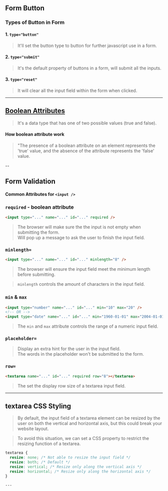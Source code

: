 ## Form Button
### Types of Button in Form
#### 1. `type="button"`
> It'll set the button type to button for further javascript use in a form.

#### 2. `type="submit"`
> It's the default property of buttons in a form, will submit all the inputs.

#### 3. `type="reset"`
> It will clear all the input field within the form when clicked.

---

## [Boolean Attributes](https://meiert.com/en/blog/boolean-attributes-of-html/#:~:text=A%20Boolean%20attribute%20is%20an,represents%20the%20%E2%80%9Cfalse%E2%80%9D%20value.)
> It's a data type that has one of two possible values (true and false).
#### How boolean attribute work
> "The presence of a boolean attribute on an element represents the 'true' value, and the absence of the attribute represents the 'false' value.

--

## Form Validation
#### Common Attributes for `<input />`
### `required` - boolean attribute
```html
<input type="..." name="..." id="..." required />
```
> The browser will make sure the the input is not empty when submitting the form. <br/>
> Will pop up a message to ask the user to finish the input field.

### `minlength=`
```html
<input type="..." name="..." id="..." minlength="8" />
```
> The browser will ensure the input field meet the minimum length before submitting.

> `minlength` controls the amount of characters in the input field.

### `min` & `max`
```html
<input type="number" name="..." id="..." min="10" max="20" />
<!-- OR -->
<input type="date" name="..." id="..." min="1960-01-01" max="2004-01-01" />
```
> The `min` and `max` attribute controls the range of a numeric input field.

### `placeholder=`
> Display an extra hint for the user in the input field. <br/>
> The words in the placeholder won't be submitted to the form.

### `row=`
```html
<textarea name="..." id="..." required row="8"></textarea>
```
> The set the display row size of a textarea input field.

---

## textarea CSS Styling
> By default, the input field of a textarea element can be resized by the user on both the vertical and horizontal axis, but this could break your website layout.

> To avoid this situation, we can set a CSS property to restrict the resizing function of a textarea.
```css
textarea {
  resize: none; /* Not able to resize the input field */
  resize: both; /* Default */
  resize: vertical; /* Resize only along the vertical axis */
  resize: horizontal; /* Resize only along the horizontal axis */  
}

---
